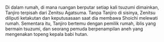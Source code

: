 Di dalam rumah, di mana ruangan berputar setiap kali tsuzumi dimainkan, Tanjiro terpisah dari Zenitsu Agatsuma. Tanpa Tanjiro di sisinya, Zenitsu diliputi ketakutan dan keputusasaan saat dia membawa Shoichi melewati rumah. Sementara itu, Tanjiro bertemu dengan pemilik rumah, iblis yang bermain tsuzumi, dan seorang pemuda berpenampilan aneh yang mengenakan topeng kepala babi hutan.

